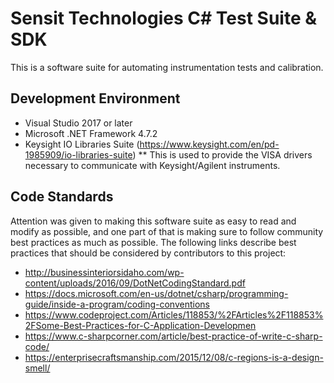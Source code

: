 Sensit Technologies C# Test Suite & SDK
=====
This is a software suite for automating instrumentation tests and calibration.

Development Environment
----
* Visual Studio 2017 or later
* Microsoft .NET Framework 4.7.2
* Keysight IO Libraries Suite (https://www.keysight.com/en/pd-1985909/io-libraries-suite)
** This is used to provide the VISA drivers necessary to communicate with Keysight/Agilent instruments.

Code Standards
----
Attention was given to making this software suite as easy to read and modify as
possible, and one part of that is making sure to follow community best practices
as much as possible.  The following links describe best practices that should be
considered by contributors to this project:
* http://businessinteriorsidaho.com/wp-content/uploads/2016/09/DotNetCodingStandard.pdf
* https://docs.microsoft.com/en-us/dotnet/csharp/programming-guide/inside-a-program/coding-conventions
* https://www.codeproject.com/Articles/118853/%2FArticles%2F118853%2FSome-Best-Practices-for-C-Application-Developmen
* https://www.c-sharpcorner.com/article/best-practice-of-write-c-sharp-code/
* https://enterprisecraftsmanship.com/2015/12/08/c-regions-is-a-design-smell/